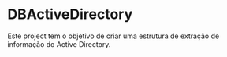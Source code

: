 # DBActiveDirectory
Este project tem o objetivo de criar uma estrutura de extração de informação do Active Directory.
